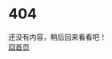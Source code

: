 <!DOCTYPE html>
<html>

<head>
  <title data-react-helmet="true">HTTP 404 - SegmentFault</title>
  <meta charset="utf-8">
  <meta http-equiv="refresh" content="20;url='https://github.com/cloudResource/error-page'">
  <link rel="stylesheet" href="./style/main.css">
</head>

<body>
  <div id="root">
    <div class="box-404-wrap">
      <div class="box">
        <div class="d-flex flex-column align-items-center">
          <div class="text-wrap">
            <h1 data-t="404" class="h1">404</h1>
          </div>
          <div class="text-center mt-2">还没有内容，稍后回来看看吧！</div>
          <div class="mt-4"><a href="http://kezio.com.cn/" role="button" tabindex="0" class="btn btn-primary">回首页</a></div>
        </div>
      </div>
    </div>
  </div>
</body>

</html>